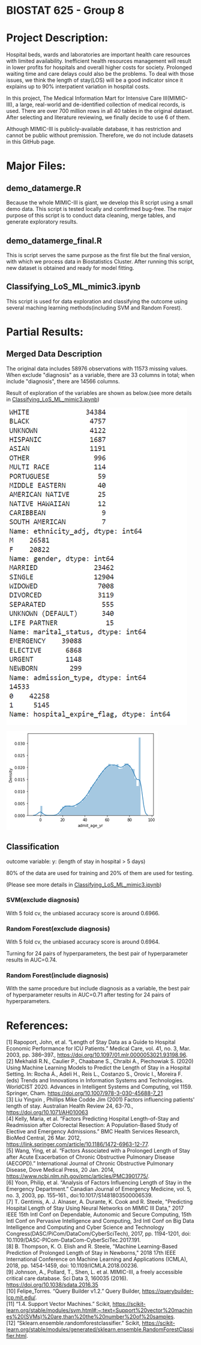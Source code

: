 # BIOSTAT 625 - Group 8

# Project Description:

Hospital beds, wards and laboratories are important health care resources with limited availability. Inefficient health resources management will result in lower profits for hospitals and overall higher costs for society. Prolonged waiting time and care delays could also be the problems. To deal with those issues, we think the length of stay(LOS) will be a good indicator since it explains up to 90% interpatient variation in hospital costs. 

In this project, The Medical Information Mart for Intensive Care III(MIMIC-III), a large, real-world and de-identified collection of medical records, is used. There are over 700 million rows in all 40 tables in the original dataset. After selecting and literature reviewing, we finally decide to use 6 of them. 

Although MIMIC-III is publicly-available database, it has restriction and cannot be public without premission. Therefore, we do not include datasets in this GitHub page.

# Major Files:

## demo_datamerge.R

Because the whole MIMIC-III is giant, we develop this R script using a small demo data. This script is tested locally and comfirmed bug-free. The major purpose of this script is to conduct data cleaning, merge tables, and generate exploratory results. 

## demo_datamerge_final.R

This is script serves the same purpose as the first file but the final version, with which we process data in Biostatistics Cluster. After running this script, new dataset is obtained and ready for model fitting. 


## Classifying_LoS_ML_mimic3.ipynb
This script is used for data exploration and classifying the outcome using several maching learning methods(including SVM and Random Forest).

# Partial Results:
## Merged Data Description
The original data includes 58976 observations with 11573 missing values. When exclude "diagnosis" as a variable, there are 33 columns in total; when include "diagnosis", there are 14566 columns.

Result of exploration of the variables are shown as below.(see more details in [Classifying_LoS_ML_mimic3.ipynb](https://github.com/Orion-qx/biostat625-group8/Classifying_LoS_ML_mimic3.ipynb))

![Exploratory Analysis on Categorical variables](https://github.com/Orion-qx/biostat625-group8/blob/main/img/categorical_v.png)

![Distribution of Age](https://github.com/Orion-qx/biostat625-group8/blob/main/img/age.png)

## Classification
outcome variable: y: (length of stay in hospital > 5 days)

80% of the data are used for training and 20% of them are used for testing.

(Please see more details in [Classifying_LoS_ML_mimic3.ipynb](https://github.com/Orion-qx/biostat625-group8/Classifying_LoS_ML_mimic3.ipynb))

### SVM(exclude diagnosis)
With 5 fold cv, the unbiased accuracy score is around 0.6966.

### Random Forest(exclude diagnosis)
With 5 fold cv, the unbiased accuracy score is around 0.6964.

Turning for 24 pairs of hyperparameters, the best pair of hyperparameter results in AUC=0.74.

### Random Forest(include diagnosis)
With the same procedure but include diagnosis as a variable, the best pair of hyperparameter results in AUC=0.71 after testing for 24 pairs of hyperparameters.


# References:  
[1] Rapoport, John, et al. “Length of Stay Data as a Guide to Hospital Economic Performance for ICU Patients.” Medical Care, vol. 41, no. 3, Mar. 2003, pp. 386–397., https://doi.org/10.1097/01.mlr.0000053021.93198.96.   
[2] Mekhaldi R.N., Caulier P., Chaabane S., Chraibi A., Piechowiak S. (2020) Using Machine Learning Models to Predict the Length of Stay in a Hospital Setting. In: Rocha Á., Adeli H., Reis L., Costanzo S., Orovic I., Moreira F. (eds) Trends and Innovations in Information Systems and Technologies. WorldCIST 2020. Advances in Intelligent Systems and Computing, vol 1159. Springer, Cham. https://doi.org/10.1007/978-3-030-45688-7_21  
[3] Liu Yingxin , Phillips Mike Codde Jim (2001) Factors influencing patients' length of stay. Australian Health Review 24, 63-70., https://doi.org/10.1071/AH010063  
[4] Kelly, Maria, et al. “Factors Predicting Hospital Length-of-Stay and Readmission after Colorectal Resection: A Population-Based Study of Elective and Emergency Admissions.” BMC Health Services Research, BioMed Central, 26 Mar. 2012, https://link.springer.com/article/10.1186/1472-6963-12-77.  
[5] Wang, Ying, et al. “Factors Associated with a Prolonged Length of Stay after Acute Exacerbation of Chronic Obstructive Pulmonary Disease (AECOPD).” International Journal of Chronic Obstructive Pulmonary Disease, Dove Medical Press, 20 Jan. 2014, https://www.ncbi.nlm.nih.gov/pmc/articles/PMC3901775/.  
[6] Yoon, Philip, et al. “Analysis of Factors Influencing Length of Stay in the Emergency Department.” Canadian Journal of Emergency Medicine, vol. 5, no. 3, 2003, pp. 155–161., doi:10.1017/S1481803500006539.  
[7] T. Gentimis, A. J. Alnaser, A. Durante, K. Cook and R. Steele, "Predicting Hospital Length of Stay Using Neural Networks on MIMIC III Data," 2017 IEEE 15th Intl Conf on Dependable, Autonomic and Secure Computing, 15th Intl Conf on Pervasive Intelligence and Computing, 3rd Intl Conf on Big Data Intelligence and Computing and Cyber Science and Technology Congress(DASC/PiCom/DataCom/CyberSciTech), 2017, pp. 1194-1201, doi: 10.1109/DASC-PICom-DataCom-CyberSciTec.2017.191.  
[8] B. Thompson, K. O. Elish and R. Steele, "Machine Learning-Based Prediction of Prolonged Length of Stay in Newborns," 2018 17th IEEE International Conference on Machine Learning and Applications (ICMLA), 2018, pp. 1454-1459, doi: 10.1109/ICMLA.2018.00236.  
[9] Johnson, A., Pollard, T., Shen, L. et al. MIMIC-III, a freely accessible critical care database. Sci Data 3, 160035 (2016). https://doi.org/10.1038/sdata.2016.35  
[10] Felipe_Torres. “Query Builder v1.2.” Query Builder, https://querybuilder-lcp.mit.edu/.   
[11] “1.4. Support Vector Machines.” Scikit, https://scikit-learn.org/stable/modules/svm.html#:~:text=Support%20vector%20machines%20(SVMs)%20are,than%20the%20number%20of%20samples.   
[12] “Sklearn.ensemble.randomforestclassifier.” Scikit, https://scikit-learn.org/stable/modules/generated/sklearn.ensemble.RandomForestClassifier.html.   




